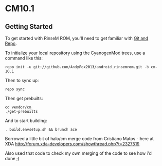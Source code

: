 CM10.1
===========

Getting Started
---------------

To get started with RinseM ROM, you'll need to get
familiar with [Git and Repo](http://source.android.com/download/using-repo).

To initialize your local repository using the CyanogenMod trees, use a command like this:

    repo init -u git://github.com/AndyFox2013/android_rinsemrom.git -b cm-10.1

Then to sync up:

    repo sync
    
Then get prebuilts:

    cd vendor/cm
    ./get-prebuilts

And to start building:

    . build.envsetup.sh && brunch ace


Borrowed a little bit of halo/cm merge code from Cristiano Matos - here at XDA http://forum.xda-developers.com/showthread.php?t=2327519

Also used that code to check my own merging of the code to see how i'd done ;)
